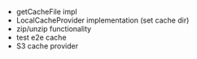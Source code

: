 * getCacheFile impl
* LocalCacheProvider implementation (set cache dir)
* zip/unzip functionality
* test e2e cache
* S3 cache provider
